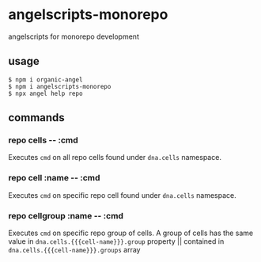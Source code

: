 # angelscripts-monorepo

angelscripts for monorepo development

## usage

```
$ npm i organic-angel
$ npm i angelscripts-monorepo
$ npx angel help repo
```

## commands

### repo cells -- :cmd

Executes `cmd` on all repo cells found under `dna.cells` namespace.

### repo cell :name -- :cmd

Executes `cmd` on specific repo cell found under `dna.cells` namespace.

### repo cellgroup :name -- :cmd

Executes `cmd` on specific repo group of cells. A group of cells has the same value in `dna.cells.{{{cell-name}}}.group` property || contained in `dna.cells.{{{cell-name}}}.groups` array
